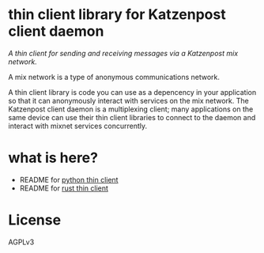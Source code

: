 
# thin client library for Katzenpost client daemon

*A thin client for sending and receiving messages via a Katzenpost mix network.*

A mix network is a type of anonymous communications network.

A thin client library is code you can use as a depencency in your
application so that it can anonymously interact with services on the
mix network. The Katzenpost client daemon is a multiplexing client;
many applications on the same device can use their thin client
libraries to connect to the daemon and interact with mixnet services
concurrently.


# what is here?

* README for [python thin client](https://github.com/katzenpost/thin_client/blob/main/README_python.md)
* README for [rust thin client](https://github.com/katzenpost/thin_client/blob/main/README_rust.md)


# License

AGPLv3
